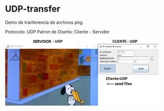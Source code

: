 # UDP-transfer
Demo de tranferencia de archivos png.

Protocolo: UDP
Patron de Diseño: Cliente - Servidor

![plot](https://github.com/ChristopherMaur/UDP-transfer/blob/main/UDP.png)
